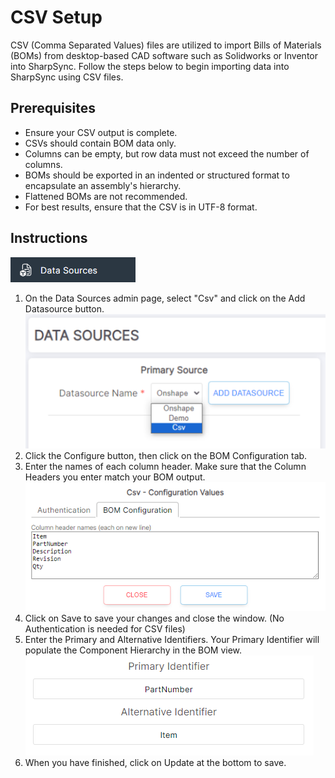 # CSV Setup

CSV (Comma Separated Values) files are utilized to import Bills of Materials (BOMs) from desktop-based CAD software such as Solidworks or Inventor into SharpSync. Follow the steps below to begin importing data into SharpSync using CSV files.

## Prerequisites
* Ensure your CSV output is complete.
* CSVs should contain BOM data only.
* Columns can be empty, but row data must not exceed the number of columns.
* BOMs should be exported in an indented or structured format to encapsulate an assembly's hierarchy.
* Flattened BOMs are not recommended.
* For best results, ensure that the CSV is in UTF-8 format.

## Instructions
![Alt text](../images/DataSources.png "Data Sources")
1. On the Data Sources admin page, select "Csv" and click on the Add Datasource button.
![Alt text](../images/csvDatasource1.png "Add CSV Datasource")
2. Click the Configure button, then click on the BOM Configuration tab.
3. Enter the names of each column header. Make sure that the Column Headers you enter match your BOM output.
![Alt text](../images/csvDatasource2.png "Set BOM Configuration")
4. Click on Save to save your changes and close the window. (No Authentication is needed for CSV files)
5. Enter the Primary and Alternative Identifiers. Your Primary Identifier will populate the Component Hierarchy in the BOM view.
![Alt text](../images/csvDatasource3.png "Set Primary and Alternative Identifiers")
6. When you have finished, click on Update at the bottom to save.